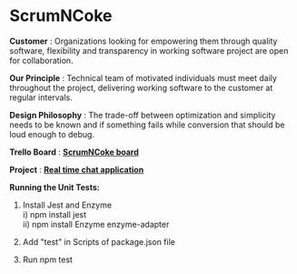 # ScrumNCoke

**Customer** : Organizations looking for empowering them through quality software, flexibility and transparency in working software project are open for collaboration.

**Our Principle** : Technical team of motivated individuals must meet daily throughout the project, delivering working software to the customer at regular intervals.

**Design Philosophy** : The trade-off between optimization and simplicity needs to be known and if something fails while conversion that should be loud enough to debug.

**Trello Board** : [**ScrumNCoke board**](https://trello.com/b/G2lmDv6d/scrumncoke)

**Project** : [**Real time chat application**](https://github.com/thegoldenmule/csci-5030/blob/main/notes/briefs/discord.md) 

**Running the Unit Tests:**

1) Install Jest and Enzyme  
i) npm install jest   
ii) npm install Enzyme enzyme-adapter<React-version>  
  
2) Add "test" in Scripts of package.json file
  
3) Run npm test 
